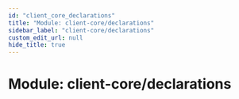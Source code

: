 ```yaml
---
id: "client_core_declarations"
title: "Module: client-core/declarations"
sidebar_label: "client-core/declarations"
custom_edit_url: null
hide_title: true
---
```


# Module: client-core/declarations
